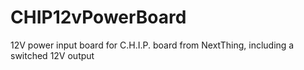 # CHIP12vPowerBoard
12V power input board for C.H.I.P. board from NextThing, including a switched 12V output
